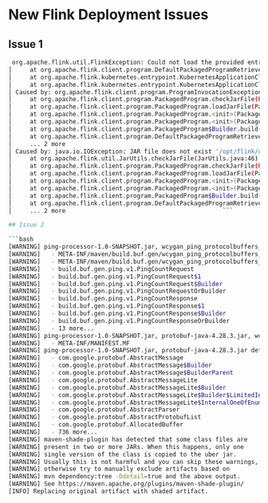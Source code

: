 # New Flink Deployment Issues

## Issue 1

```bash
 org.apache.flink.util.FlinkException: Could not load the provided entrypoint class.                                                                 │
│     at org.apache.flink.client.program.DefaultPackagedProgramRetriever.getPackagedProgram(DefaultPackagedProgramRetriever.java:215) ~[flink-dist-1. │
│     at org.apache.flink.kubernetes.entrypoint.KubernetesApplicationClusterEntrypoint.getPackagedProgram(KubernetesApplicationClusterEntrypoint.java │
│     at org.apache.flink.kubernetes.entrypoint.KubernetesApplicationClusterEntrypoint.main(KubernetesApplicationClusterEntrypoint.java:70) [flink-di │
│ Caused by: org.apache.flink.client.program.ProgramInvocationException: JAR file does not exist '/opt/flink/usrlib/ping-processor-1.0-SNAPSHOT.jar'  │
│     at org.apache.flink.client.program.PackagedProgram.checkJarFile(PackagedProgram.java:617) ~[flink-dist-1.18.1.jar:1.18.1]                       │
│     at org.apache.flink.client.program.PackagedProgram.loadJarFile(PackagedProgram.java:465) ~[flink-dist-1.18.1.jar:1.18.1]                        │
│     at org.apache.flink.client.program.PackagedProgram.<init>(PackagedProgram.java:135) ~[flink-dist-1.18.1.jar:1.18.1]                             │
│     at org.apache.flink.client.program.PackagedProgram.<init>(PackagedProgram.java:65) ~[flink-dist-1.18.1.jar:1.18.1]                              │
│     at org.apache.flink.client.program.PackagedProgram$Builder.build(PackagedProgram.java:691) ~[flink-dist-1.18.1.jar:1.18.1]                      │
│     at org.apache.flink.client.program.DefaultPackagedProgramRetriever.getPackagedProgram(DefaultPackagedProgramRetriever.java:213) ~[flink-dist-1. │
│     ... 2 more                                                                                                                                      │
│ Caused by: java.io.IOException: JAR file does not exist '/opt/flink/usrlib/ping-processor-1.0-SNAPSHOT.jar'                                         │
│     at org.apache.flink.util.JarUtils.checkJarFile(JarUtils.java:46) ~[flink-dist-1.18.1.jar:1.18.1]                                                │
│     at org.apache.flink.client.program.PackagedProgram.checkJarFile(PackagedProgram.java:615) ~[flink-dist-1.18.1.jar:1.18.1]                       │
│     at org.apache.flink.client.program.PackagedProgram.loadJarFile(PackagedProgram.java:465) ~[flink-dist-1.18.1.jar:1.18.1]                        │
│     at org.apache.flink.client.program.PackagedProgram.<init>(PackagedProgram.java:135) ~[flink-dist-1.18.1.jar:1.18.1]                             │
│     at org.apache.flink.client.program.PackagedProgram.<init>(PackagedProgram.java:65) ~[flink-dist-1.18.1.jar:1.18.1]                              │
│     at org.apache.flink.client.program.PackagedProgram$Builder.build(PackagedProgram.java:691) ~[flink-dist-1.18.1.jar:1.18.1]                      │
│     at org.apache.flink.client.program.DefaultPackagedProgramRetriever.getPackagedProgram(DefaultPackagedProgramRetriever.java:213) ~[flink-dist-1. │
│     ... 2 more                                            ```

## Issue 2

```bash
[WARNING] ping-processor-1.0-SNAPSHOT.jar, wcygan_ping_protocolbuffers_java-28.3.0.1.20241014170349.9ebcb8552d88.jar define 23 overlapping classes and resources:
[WARNING]   - META-INF/maven/build.buf.gen/wcygan_ping_protocolbuffers_java/pom.properties
[WARNING]   - META-INF/maven/build.buf.gen/wcygan_ping_protocolbuffers_java/pom.xml
[WARNING]   - build.buf.gen.ping.v1.PingCountRequest
[WARNING]   - build.buf.gen.ping.v1.PingCountRequest$1
[WARNING]   - build.buf.gen.ping.v1.PingCountRequest$Builder
[WARNING]   - build.buf.gen.ping.v1.PingCountRequestOrBuilder
[WARNING]   - build.buf.gen.ping.v1.PingCountResponse
[WARNING]   - build.buf.gen.ping.v1.PingCountResponse$1
[WARNING]   - build.buf.gen.ping.v1.PingCountResponse$Builder
[WARNING]   - build.buf.gen.ping.v1.PingCountResponseOrBuilder
[WARNING]   - 13 more...
[WARNING] ping-processor-1.0-SNAPSHOT.jar, protobuf-java-4.28.3.jar, wcygan_ping_protocolbuffers_java-28.3.0.1.20241014170349.9ebcb8552d88.jar define 1 overlapping resource:
[WARNING]   - META-INF/MANIFEST.MF
[WARNING] ping-processor-1.0-SNAPSHOT.jar, protobuf-java-4.28.3.jar define 746 overlapping classes and resources:
[WARNING]   - com.google.protobuf.AbstractMessage
[WARNING]   - com.google.protobuf.AbstractMessage$Builder
[WARNING]   - com.google.protobuf.AbstractMessage$BuilderParent
[WARNING]   - com.google.protobuf.AbstractMessageLite
[WARNING]   - com.google.protobuf.AbstractMessageLite$Builder
[WARNING]   - com.google.protobuf.AbstractMessageLite$Builder$LimitedInputStream
[WARNING]   - com.google.protobuf.AbstractMessageLite$InternalOneOfEnum
[WARNING]   - com.google.protobuf.AbstractParser
[WARNING]   - com.google.protobuf.AbstractProtobufList
[WARNING]   - com.google.protobuf.AllocatedBuffer
[WARNING]   - 736 more...
[WARNING] maven-shade-plugin has detected that some class files are
[WARNING] present in two or more JARs. When this happens, only one
[WARNING] single version of the class is copied to the uber jar.
[WARNING] Usually this is not harmful and you can skip these warnings,
[WARNING] otherwise try to manually exclude artifacts based on
[WARNING] mvn dependency:tree -Ddetail=true and the above output.
[WARNING] See https://maven.apache.org/plugins/maven-shade-plugin/
[INFO] Replacing original artifact with shaded artifact.
```